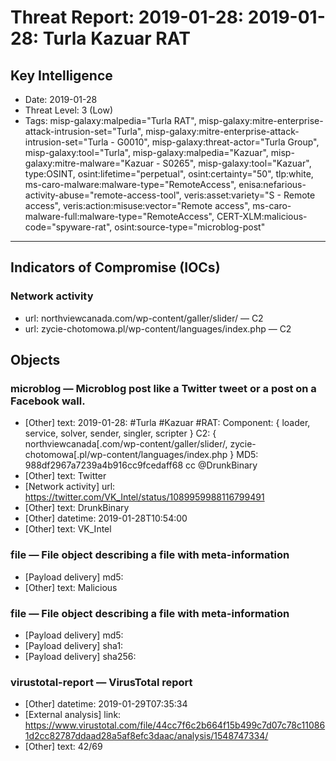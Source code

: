 # Threat Report: 2019-01-28: 2019-01-28: Turla Kazuar RAT


## Key Intelligence
* Date: 2019-01-28
* Threat Level: 3 (Low)
* Tags: misp-galaxy:malpedia="Turla RAT", misp-galaxy:mitre-enterprise-attack-intrusion-set="Turla", misp-galaxy:mitre-enterprise-attack-intrusion-set="Turla - G0010", misp-galaxy:threat-actor="Turla Group", misp-galaxy:tool="Turla", misp-galaxy:malpedia="Kazuar", misp-galaxy:mitre-malware="Kazuar - S0265", misp-galaxy:tool="Kazuar", type:OSINT, osint:lifetime="perpetual", osint:certainty="50", tlp:white, ms-caro-malware:malware-type="RemoteAccess", enisa:nefarious-activity-abuse="remote-access-tool", veris:asset:variety="S - Remote access", veris:action:misuse:vector="Remote access", ms-caro-malware-full:malware-type="RemoteAccess", CERT-XLM:malicious-code="spyware-rat", osint:source-type="microblog-post"

---

## Indicators of Compromise (IOCs)
### Network activity
* url: northviewcanada.com/wp-content/galler/slider/ — C2
* url: zycie-chotomowa.pl/wp-content/languages/index.php — C2

## Objects
### microblog — Microblog post like a Twitter tweet or a post on a Facebook wall.
* [Other] text: 2019-01-28: #Turla #Kazuar #RAT: Component: { loader, service, solver, sender, singler, scripter } C2: { northviewcanada[.com/wp-content/galler/slider/, zycie-chotomowa[.pl/wp-content/languages/index.php } MD5: 988df2967a7239a4b916cc9fcedaff68 cc @DrunkBinary
* [Other] text: Twitter
* [Network activity] url: https://twitter.com/VK_Intel/status/1089959988116799491
* [Other] text: DrunkBinary
* [Other] datetime: 2019-01-28T10:54:00
* [Other] text: VK_Intel

### file — File object describing a file with meta-information
* [Payload delivery] md5: <md5>
* [Other] text: Malicious

### file — File object describing a file with meta-information
* [Payload delivery] md5: <md5>
* [Payload delivery] sha1: <sha1>
* [Payload delivery] sha256: <sha256>

### virustotal-report — VirusTotal report
* [Other] datetime: 2019-01-29T07:35:34
* [External analysis] link: https://www.virustotal.com/file/44cc7f6c2b664f15b499c7d07c78c110861d2cc82787ddaad28a5af8efc3daac/analysis/1548747334/
* [Other] text: 42/69
